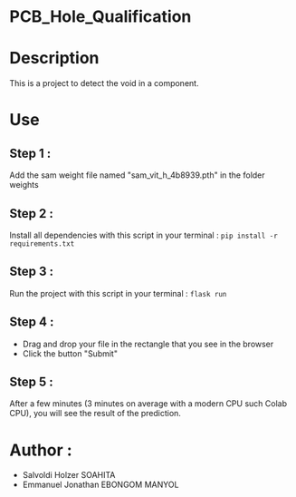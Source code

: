 # PCB_Hole_Qualification

# Description
This is a project to detect the void in a component.

# Use

## Step 1 :
Add the sam weight file named "sam_vit_h_4b8939.pth" in the folder weights

## Step 2 : 
Install all dependencies with this script in your terminal :
``` pip install -r requirements.txt ```

## Step 3 : 
Run the project with this script in your terminal : 
``` flask run ```

## Step 4 :
- Drag and drop your file in the rectangle that you see in the browser
- Click the button "Submit"

## Step 5 :
After a few minutes (3 minutes on average with a modern CPU such Colab CPU), you will see the result of the prediction.

# Author :

- Salvoldi Holzer SOAHITA
- Emmanuel Jonathan EBONGOM MANYOL
